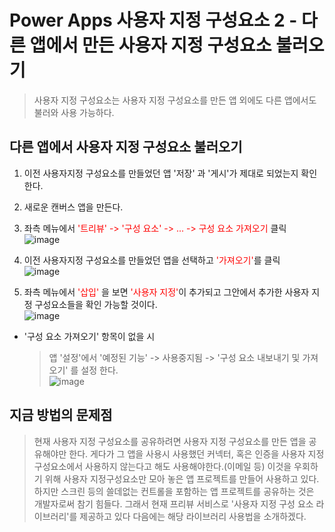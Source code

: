 #  Power Apps 사용자 지정 구성요소 2 - 다른 앱에서 만든 사용자 지정 구성요소 불러오기
> 사용자 지정 구성요소는 사용자 지정 구성요소를 만든 앱 외에도 다른 앱에서도 불러와 사용 가능하다.

## 다른 앱에서 사용자 지정 구성요소 불러오기
1. 이전 사용자지정 구성요소를 만들었던 앱 '저장' 과 '게시'가 제대로 되었는지 확인한다.
2. 새로운 캔버스 앱을 만든다.
3. 좌측 메뉴에서 <span style="color:red">'트리뷰' -> '구성 요소' -> ... -> 구성 요소 가져오기</span> 클릭<br>![image](https://user-images.githubusercontent.com/39551265/160510701-68a8e3b5-acbb-4388-a8de-76c3f8b409d6.png)<br>

4. 이전 사용자지정 구성요소를 만들었던 앱을 선택하고 <span style="color:red">'가져오기'</span>를 클릭<br>![image](https://user-images.githubusercontent.com/39551265/160511431-b64716c0-3e81-40b7-b655-333356f4a76a.png)<br>

5. 좌측 메뉴에서 <span style="color:red">'삽입'</span> 을 보면 <span style="color:red">'사용자 지정'</span>이 추가되고 그안에서 추가한 사용자 지정 구성요소들을 확인 가능할 것이다.<br>![image](https://user-images.githubusercontent.com/39551265/160363327-50e00cb2-9861-45f9-a5bc-3b01d21466d0.png)<br>


* '구성 요소 가져오기' 항목이 없을 시
    > 앱 '설정'에서 '예정된 기능' -> 사용중지됨 -> '구성 요소 내보내기 및 가져오기' 를 설정 한다. <br>![image](https://user-images.githubusercontent.com/39551265/160775455-5f52039b-b803-4337-8b46-d15dd26f8ef8.png)<br> 

## 지금 방법의 문제점
> 현재 사용자 지정 구성요소를 공유하려면 사용자 지정 구성요소를 만든 앱을 공유해야만 한다. 게다가 그 앱을 사용시 사용했던 커넥터, 혹은 인증을 사용자 지정 구성요소에서 사용하지 않는다고 해도 사용해야한다.(이메일 등) 이것을 우회하기 위해 사용자 지정구성요소만 모아 놓은 앱 프로젝트를 만들어 사용하고 있다. 하지만 스크린 등의 쓸데없는 컨트롤을 포함하는 앱 프로젝트를 공유하는 것은 개발자로써 참기 힘들다. 그래서 현재 프리뷰 서비스로 '사용자 지정 구성 요소 라이브러리'를 제공하고 있다 다음에는 해당 라이브러리 사용법을 소개하겠다.
